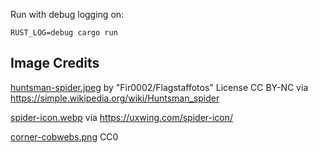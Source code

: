 

Run with debug logging on:
```
RUST_LOG=debug cargo run
```




## Image Credits
[huntsman-spider.jpeg](https://commons.wikimedia.org/wiki/File:Huntsman_spider_white_bg03.jpg) by "Fir0002/Flagstaffotos" License CC BY-NC via https://simple.wikipedia.org/wiki/Huntsman_spider

[spider-icon.webp](https://uxwing.com/spider-icon/) via https://uxwing.com/spider-icon/

[corner-cobwebs.png](https://pixabay.com/vectors/spider-web-corner-wall-design-311050/) CC0

